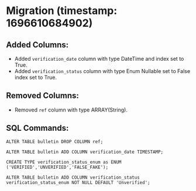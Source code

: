 # Migration (timestamp: 1696610684902)
## Added Columns:
- Added `verification_date` column with type DateTime and index set to True.
- Added `verification_status` column with type Enum Nullable set to False index set to True.

## Removed Columns:
- Removed `ref` column with type ARRAY(String).

## SQL Commands:
```
ALTER TABLE bulletin DROP COLUMN ref;

ALTER TABLE bulletin ADD COLUMN verification_date TIMESTAMP;

CREATE TYPE verification_status_enum as ENUM ('VERIFIED','UNVERIFIED','FALSE_FAKE');

ALTER TABLE bulletin ADD COLUMN verification_status verification_status_enum NOT NULL DEFAULT 'Unverified';

```